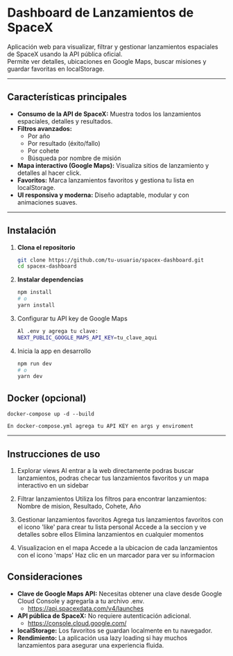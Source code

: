 # Dashboard de Lanzamientos de SpaceX

Aplicación web para visualizar, filtrar y gestionar lanzamientos espaciales de SpaceX usando la API pública oficial.  
Permite ver detalles, ubicaciones en Google Maps, buscar misiones y guardar favoritas en localStorage.

---

## Características principales

- **Consumo de la API de SpaceX:** Muestra todos los lanzamientos espaciales, detalles y resultados.
- **Filtros avanzados:**
  - Por año
  - Por resultado (éxito/fallo)
  - Por cohete
  - Búsqueda por nombre de misión
- **Mapa interactivo (Google Maps):** Visualiza sitios de lanzamiento y detalles al hacer click.
- **Favoritos:** Marca lanzamientos favoritos y gestiona tu lista en localStorage.
- **UI responsiva y moderna:** Diseño adaptable, modular y con animaciones suaves.

---

## Instalación

1. **Clona el repositorio**

   ```bash
   git clone https://github.com/tu-usuario/spacex-dashboard.git
   cd spacex-dashboard

   ```

2. **Instalar dependencias**

   ```bash
   npm install
   # o
   yarn install

   ```

3. Configurar tu API key de Google Maps

   ```bash
   Al .env y agrega tu clave:
   NEXT_PUBLIC_GOOGLE_MAPS_API_KEY=tu_clave_aqui

   ```

4. Inicia la app en desarrollo
   ```bash
   npm run dev
   # o
   yarn dev
   ```

## Docker (opcional)

    docker-compose up -d --build

    En docker-compose.yml agrega tu API KEY en args y enviroment

---

## Instrucciones de uso

1. Explorar views
   Al entrar a la web directamente podras buscar lanzamientos, podras checar tus lanzamientos favoritos y un mapa interactivo en un sidebar

2. Filtrar lanzamientos
   Utiliza los filtros para encontrar lanzamientos:
   Nombre de mision, Resultado, Cohete, Año

3. Gestionar lanzamientos favoritos
   Agrega tus lanzamientos favoritos con el icono 'like' para crear tu lista personal
   Accede a la seccion y ve detalles sobre ellos
   Elimina lanzamientos en cualquier momentos

4. Visualizacion en el mapa
   Accede a la ubicacion de cada lanzamientos con el icono 'maps'
   Haz clic en un marcador para ver su informacion

## Consideraciones

- **Clave de Google Maps API:** Necesitas obtener una clave desde Google Cloud Console y agregarla a tu archivo .env.
  - https://api.spacexdata.com/v4/launches
- **API pública de SpaceX:** No requiere autenticación adicional.
  - https://console.cloud.google.com/
- **localStorage:** Los favoritos se guardan localmente en tu navegador.
- **Rendimiento:** La aplicación usa lazy loading si hay muchos lanzamientos para asegurar una experiencia fluida.

